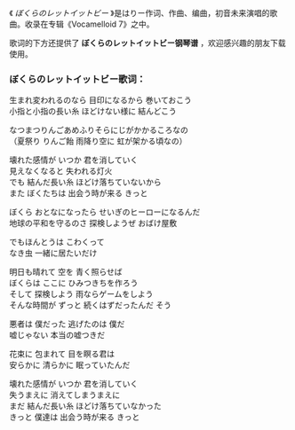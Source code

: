 

《 _ぼくらのレットイットビー_ 》是はりー作词、作曲、编曲，初音未来演唱的歌曲。收录在专辑《Vocamelloid 7》之中。  
  
歌词的下方还提供了 **ぼくらのレットイットビー钢琴谱** ，欢迎感兴趣的朋友下载使用。

### ぼくらのレットイットビー歌词：

生まれ変われるのなら 目印になるから 巻いておこう  
小指と小指の長い糸 ほどけない様に 結んどこう

なつまつりんごあめふりそらにじがかかるころなの  
（夏祭り りんご飴 雨降り空に 虹が架かる頃なの）

壊れた感情が いつか 君を消していく  
見えなくなると 失われる灯火  
でも 結んだ長い糸 ほどけ落ちていないから  
また ぼくたちは 出会う時が来る きっと

ぼくら おとなになったら せいぎのヒーローになるんだ  
地球の平和を守るのさ 探検しようぜ おばけ屋敷

でもほんとうは こわくって  
なき虫 一緒に居たいだけ

明日も晴れて 空を 青く照らせば  
ぼくらは ここに ひみつきちを作ろう  
そして 探検しよう 雨ならゲームをしよう  
そんな時間が ずっと 続くはずだったんだ そう

悪者は 僕だった 逃げたのは 僕だ  
嘘じゃない 本当の嘘つきだ

花束に 包まれて 目を瞑る君は  
安らかに 清らかに 眠っていたんだ

壊れた感情が いつか 君を消していく  
失うまえに 消えてしまうまえに  
まだ 結んだ長い糸 ほどけ落ちていなかった  
きっと 僕達は 出会う時が来る きっと

